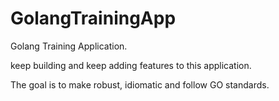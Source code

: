 # GolangTrainingApp
Golang Training Application.

keep building and keep adding features to this application.

The goal is to make robust, idiomatic and follow GO standards.
